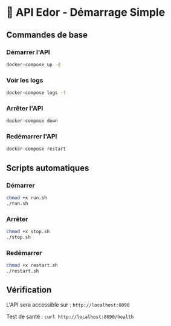 # 🚀 API Edor - Démarrage Simple

## Commandes de base

### Démarrer l'API
```bash
docker-compose up -d
```

### Voir les logs
```bash
docker-compose logs -f
```

### Arrêter l'API
```bash
docker-compose down
```

### Redémarrer l'API
```bash
docker-compose restart
```

## Scripts automatiques

### Démarrer
```bash
chmod +x run.sh
./run.sh
```

### Arrêter
```bash
chmod +x stop.sh
./stop.sh
```

### Redémarrer
```bash
chmod +x restart.sh
./restart.sh
```

## Vérification

L'API sera accessible sur : `http://localhost:8090`

Test de santé : `curl http://localhost:8090/health`
